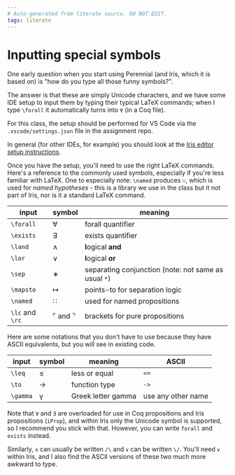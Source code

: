 ```yaml
---
# Auto-generated from literate source. DO NOT EDIT.
tags: literate
---
```


# Inputting special symbols

One early question when you start using Perennial (and Iris, which it is based on) is "how do you type all those funny symbols?".

The answer is that these are simply Unicode characters, and we have some IDE setup to input them by typing their typical LaTeX commands; when I type `\forall` it automatically turns into `∀` (in a Coq file).

For this class, the setup should be performed for VS Code via the `.vscode/settings.json` file in the assignment repo.

In general (for other IDEs, for example) you should look at the [Iris editor setup instructions](https://gitlab.mpi-sws.org/iris/iris/-/blob/master/docs/editor.md?ref_type=heads).

Once you have the setup, you'll need to use the right LaTeX commands. Here's a reference to the commonly used symbols, especially if you're less familiar with LaTeX. One to especially note: `\named` produces `∷`, which is used for _named hypotheses_ - this is a library we use in the class but it not part of Iris, nor is it a standard LaTeX command.

| input | symbol | meaning |
| --- | --- | --- |
| `\forall` | ∀ | forall quantifier |
| `\exists` | ∃ | exists quantifier |
| `\land` | ∧ | **l**ogical **and** |
| `\lor` | ∨ | **l**ogical **or** |
| `\sep` | ∗ | separating conjunction (note: not same as usual `*`) |
| `\mapsto` | ↦ | points-to for separation logic |
| `\named` | ∷ | used for named propositions |
| `\lc` and `\rc` | ⌜ and ⌝ | brackets for pure propositions |

Here are some notations that you don't have to use because they have ASCII equivalents, but you will see in existing code.

| input    | symbol | meaning            | ASCII              |
| -------- | ------ | ------------------ | ------------------ |
| `\leq`   | ≤      | less or equal      | `<=`               |
| `\to`    | →      | function type      | `->`               |
| `\gamma` | γ      | Greek letter gamma | use any other name |

Note that `∀` and `∃` are overloaded for use in Coq propositions and Iris propositions (`iProp`), and within Iris only the Unicode symbol is supported, so I recommend you stick with that. However, you can write `forall` and `exists` instead.

Similarly, `∧` can usually be written `/\` and `∨` can be written `\/`. You'll need `∨` within Iris, and I also find the ASCII versions of these two much more awkward to type.
